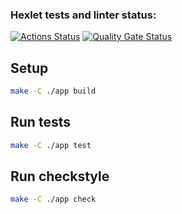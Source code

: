 ### Hexlet tests and linter status:
[![Actions Status](https://github.com/brein594/java-project-72/actions/workflows/hexlet-check.yml/badge.svg)](https://github.com/brein594/java-project-72/actions)
[![Quality Gate Status](https://sonarcloud.io/api/project_badges/measure?project=brein594_java-project-72&metric=alert_status)](https://sonarcloud.io/summary/new_code?id=brein594_java-project-72)



## Setup

```bash
make -C ./app build
```
## Run tests

```bash
make -C ./app test
```

## Run checkstyle

```bash
make -C ./app check
```

